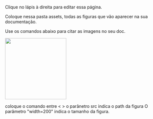
Clique no lápis à direita para editar essa página.

Coloque nessa pasta assets, todas as figuras que vão aparecer na sua documentação.

Use os comandos abaixo para citar as imagens no seu doc.


<img src="" width="200">

coloque o comando entre < >
o parânetro src indica o path da figura
O parâmetro "width=200" indica o tamanho da figura.
